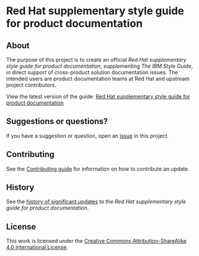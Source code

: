 # Red Hat supplementary style guide for product documentation

## About

The purpose of this project is to create an official _Red Hat supplementary style guide for product documentation_, supplementing _The IBM Style Guide_, in direct support of cross-product solution documentation issues. The intended users are product documentation teams at Red Hat and upstream project contributors.

View the latest version of the guide: [Red Hat supplementary style guide for product documentation](https://redhat-documentation.github.io/supplementary-style-guide/)

## Suggestions or questions?

If you have a suggestion or question, open an [issue](https://github.com/redhat-documentation/doc-style/issues) in this project.

## Contributing

See the [Contributing guide](CONTRIBUTING.md) for information on how to contribute an update.

## History

See the [history of significant updates](HISTORY.md) to the _Red Hat supplementary style guide for product documentation_.

## License

This work is licensed under the [Creative Commons Attribution-ShareAlike 4.0 International License](https://creativecommons.org/licenses/by-sa/4.0/).
